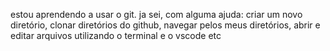 estou aprendendo a usar o git. ja sei, com alguma ajuda: criar um novo diretório, clonar diretórios do github, navegar pelos meus diretórios, abrir e editar arquivos utilizando o terminal e o vscode etc